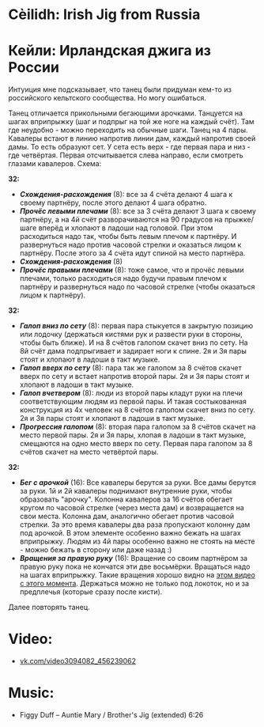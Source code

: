 Cèilidh: Irish Jig from Russia
==============================
# Кейли: Ирландская джига из России
Интуиция мне подсказывает, что танец были придуман кем-то из российского кельтского сообщества. Но могу ошибаться.

Танец отличается прикольными бегающими арочками. Танцуется на шагах вприпрыжку (шаг и подпрыг на той же ноге на каждый счёт). Там где неудобно - можно переходить на обычные шаги. Танец на 4 пары. Кавалеры встают в линию напротив линии дам, каждый напротив своей дамы. То есть образуют сет. У сета есть верх - где первая пара и низ - где четвёртая. Первая отсчитывается слева направо, если смотреть глазами кавалеров. Схема:

__32:__

- ___Схождения-расхождения___ (8): все за 4 счёта делают 4 шага к своему партнёру, после этого делают 4 шага обратно.
- ___Прочёс левыми плечами___ (8): все за 3 счёта делают 3 шага к своему партнёру, а на 4й счёт разворачиваются на 90 градусов на прыжке/шаге вперёд и хлопают в ладоши над головой. При этом расходиться надо так, чтобы быть левым плечом к партнёру. И развернуться надо против часовой стрелки и оказаться лицом к партнёру. После этого за 4 счёта идут спиной на место партнёра.
- ___Схождения-расхождения___ (8)
- ___Прочёс правыми плечами___ (8): тоже самое, что и прочёс левыми плечами, только расходиться надо будучи правым плечом к партнёру и развернуться надо по часовой стрелке (чтобы оказаться лицом к партнёру).

__32:__

- ___Галоп вниз по сету___ (8): первая пара стыкуется в закрытую позицию или лодочку (держаться кистями рук и развести руки в стороны, чтобы быть ближе). И на 8 счётов галопом скачет вниз по сету. На 8й счёт дама подпрыгивает и задирает ноги к спине. 2я и 3я пары стоят и хлопают в ладоши в такт музыке.
- ___Галоп вверх по сету___ (8): пара так же галопом за 8 счётов скачет вверх по сету и встает напротив второй пары. 2я и 3я пары стоят и хлопают в ладоши в такт музыке.
- ___Галоп вчетвером___ (8): люди из второй пары кладут руки на плечи соответствующим людям из первой пары. И такая состыкованная конструкция из 4х человек на 8 счётов галопом скачет вниз по сету. 2я и 3я пары стоят и хлопают в ладоши в такт музыке.
- ___Прогрессия галопом___ (8): вторая пара галопом за 8 счётов скачет на место первой пары. 2я и 3я пары, хлопая в ладоши в такт музыке, смещаются на одно место вверх по сету. Первая пара галопом за 8 счётов скачет на место четвёртой пары.

__32:__

- ___Бег с арочкой___ (16): Все кавалеры берутся за руки. Все дамы берутся за руки. 1й и 2й кавалеры поднимают внутренние руки, чтобы образовать "арочку". Колонна кавалеров за 16 счётов обегает кругом по часовой стрелке (через места дам) и возвращается на свои места. Колонна дам, аналогично обегает против часовой стрелки. За это время кавалеры два раза пропускают колонну дам под арочкой. В этом элементе особенно важно бежать на шагах вприпрыжку. Людям из 4й пары особенно важно не стоять на месте - можно бежать в сторону или даже назад :)
- ___Вращения за правую руку___ (16): Вращение со своим партнёром за правую руку пока не кончатся эти две восьмёрки. Вращаться надо на шагах вприпрыжку. Такие вращения хорошо видно на [этом видео с этого момента](https://youtu.be/uBBdgcHimoM?t=318). Держаться можно не только под локоток, но и за предплечья (которые сразу после кисти).

Далее повторять танец.

Video:
======
- [vk.com/video3094082_456239062](https://vk.com/video3094082_456239062)

Music:
======
- Figgy Duff – Auntie Mary / Brother's Jig (extended) 6:26
